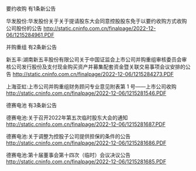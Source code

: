 要约收购 有1条新公告 

华发股份:华发股份关于关于提请股东大会同意控股股东免于以要约收购方式收购公司股份的公告 http://static.cninfo.com.cn/finalpage/2022-12-06/1215284961.PDF 

并购重组 有2条新公告 

新五丰:湖南新五丰股份有限公司关于中国证监会上市公司并购重组审核委员会审核公司发行股份及支付现金购买资产并募集配套资金暨关联交易事项会议安排的公告 http://static.cninfo.com.cn/finalpage/2022-12-06/1215284273.PDF 

上海亚虹:上市公司并购重组财务顾问专业意见附表第 1 号——上市公司收购 http://static.cninfo.com.cn/finalpage/2022-12-06/1215281546.PDF 

德赛电池 有3条新公告 

德赛电池:关于召开2022年第五次临时股东大会的通知 http://static.cninfo.com.cn/finalpage/2022-12-06/1215281687.PDF 

德赛电池:关于调整为控股子公司提供担保的条件的公告 http://static.cninfo.com.cn/finalpage/2022-12-06/1215281686.PDF 

德赛电池:第十届董事会第十四次（临时）会议决议公告 http://static.cninfo.com.cn/finalpage/2022-12-06/1215281685.PDF 

